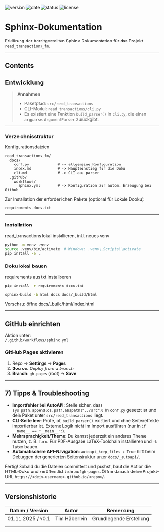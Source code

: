 ![version](https://img.shields.io/badge/version-0.1-blue.svg)
![date](https://img.shields.io/badge/date-01.11.2025-green.svg)
![status](https://img.shields.io/badge/status-development-yellow.svg)
![license](https://img.shields.io/badge/license-MIT-lightgrey.svg)

# Sphinx-Dokumentation

Erklärung der bereitgestellten Sphinx-Dokumentation für das Projekt `read_transactions_fm`.

***
## Contents



## Entwicklung



> **Annahmen**
>
> * Paketpfad: `src/read_transactions`
> * CLI-Modul: `read_transactions/cli.py`
> * Es existiert eine Funktion `build_parser()` in `cli.py`, die einen `argparse.ArgumentParser` zurückgibt.

---

### Verzeichnisstruktur

Konfigurationsdateien
```
read_transactions_fm/
  docs/
    conf.py             # -> allgemeine Konfiguration 
    index.md            # -> Haupteinstieg für die Doku
    cli.md              # -> CLI aus parser
  .github/
    workflows/
      sphinx.yml        # -> Konfiguration zur autom. Erzeugung bei Github
```

Zur Installation der erforderlichen Pakete (optional für Lokale Dooku):
```
requirements-docs.txt
```

---



### Installation

read_transactions lokal installieren, inkl. neues venv

```bash
python -m venv .venv
source .venv/bin/activate  # Windows: .venv\\Scripts\\activate
pip install -e .
```

### Doku lokal bauen


requirements aus txt installoeren
````bash
pip install -r requirements-docs.txt
````

```bash
sphinx-build -b html docs docs/_build/html
```
Vorschau: öffne docs/_build/html/index.html

***

## GitHub einrichten

Aktion unter:  
`/.github/workflows/sphinx.yml`


### GitHub Pages aktivieren

1. Repo → **Settings** → **Pages**
2. **Source**: *Deploy from a branch*
3. **Branch**: `gh-pages` (root) → **Save**


***

## 7) Tipps & Troubleshooting

* **Importfehler bei AutoAPI**: Stelle sicher, dass `sys.path.append(os.path.abspath("../src"))` in `conf.py` gesetzt ist und dein Paket unter `src/read_transactions` liegt.
* **CLI-Seite leer**: Prüfe, ob `build_parser()` existiert und ohne Seiteneffekte importierbar ist. Externe Logik nicht im Import ausführen (nur in `if __name__ == "__main__":`).
* **Mehrsprachigkeit/Theme**: Du kannst jederzeit ein anderes Theme nutzen, z. B. `furo`. Für PDF-Ausgabe LaTeX-Toolchain installieren und `-b latex` bauen.
* **Automatischere API-Navigation**: `autoapi_keep_files = True` hilft beim Debuggen der generierten Seitenstruktur unter `docs/_autoapi/`.

Fertig! Sobald du die Dateien committest und pushst, baut die Action die HTML-Doku und veröffentlicht sie auf `gh-pages`. Öffne danach deine Projekt-URL `https://<dein-username>.github.io/<repo>/`.



***
## Versionshistorie

| Datum / Version   | Autor         | Bemerkung                               |
|-------------------|---------------|-----------------------------------------|
| 01.11.2025 / v0.1 | Tim Häberlein | Grundlegende Erstellung                 |
|                   |               |                                         |
|                   |               |                                         |
